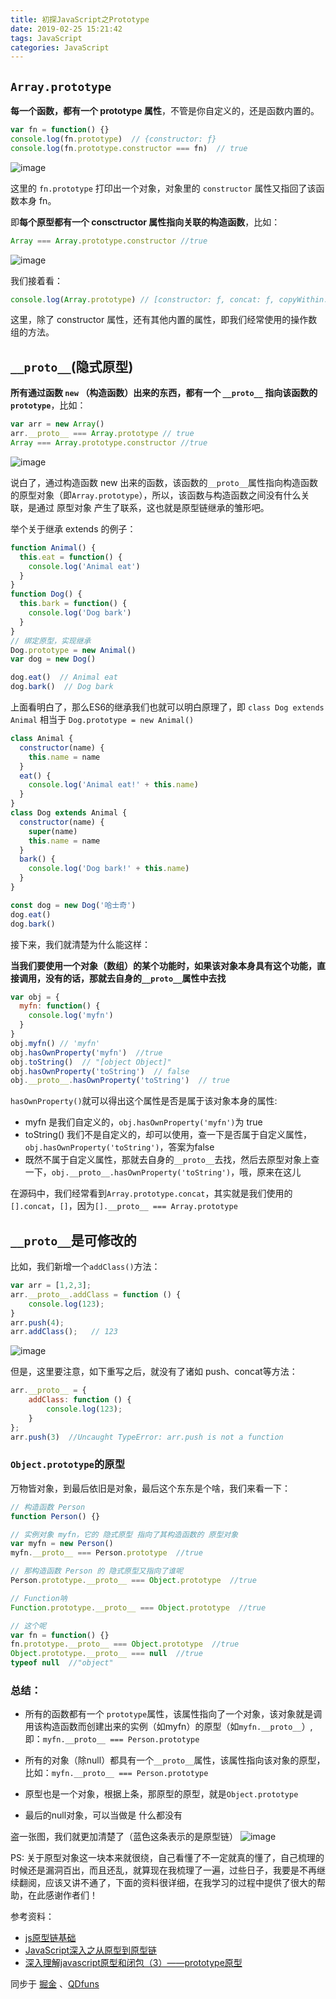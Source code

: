 ```yaml
---
title: 初探JavaScript之Prototype
date: 2019-02-25 15:21:42
tags: JavaScript
categories: JavaScript
---
```


## `Array.prototype`

**每一个函数，都有一个 prototype 属性**，不管是你自定义的，还是函数内置的。

```javascript
var fn = function() {}
console.log(fn.prototype)  // {constructor: ƒ}
console.log(fn.prototype.constructor === fn)  // true
```
<!--more-->
![image](https://user-gold-cdn.xitu.io/2019/2/25/169237e0c93f8c42?w=410&h=206&f=png&s=18863)

这里的 `fn.prototype` 打印出一个对象，对象里的 `constructor` 属性又指回了该函数本身 fn。

即**每个原型都有一个 consctructor 属性指向关联的构造函数**，比如：

```javascript
Array === Array.prototype.constructor //true
```
![image](https://user-gold-cdn.xitu.io/2019/2/25/169237e0c9502534?w=417&h=258&f=png&s=25521)

我们接着看：

```javascript
console.log(Array.prototype) // [constructor: ƒ, concat: ƒ, copyWithin: ƒ, fill: ƒ, find: ƒ, …]
```

这里，除了 constructor 属性，还有其他内置的属性，即我们经常使用的操作数组的方法。

## `__proto__`(隐式原型)

**所有通过函数 `new` （构造函数）出来的东西，都有一个 `__proto__` 指向该函数的 `prototype`**，比如：

```javascript
var arr = new Array()
arr.__proto__ === Array.prototype // true
Array === Array.prototype.constructor //true
```
![image](https://user-gold-cdn.xitu.io/2019/2/25/169237e0c9690ff1?w=427&h=333&f=png&s=32313)

说白了，通过构造函数 new 出来的函数，该函数的`__proto__`属性指向构造函数的原型对象（即`Array.prototype`），所以，该函数与构造函数之间没有什么关联，是通过 原型对象 产生了联系，这也就是原型链继承的雏形吧。

举个关于继承 extends 的例子：

```javascript
function Animal() {
  this.eat = function() {
    console.log('Animal eat')
  }
}
function Dog() {
  this.bark = function() {
    console.log('Dog bark')
  }
}
// 绑定原型，实现继承
Dog.prototype = new Animal()
var dog = new Dog()

dog.eat()  // Animal eat
dog.bark()  // Dog bark
```

上面看明白了，那么ES6的继承我们也就可以明白原理了，即 `class Dog extends Animal` 相当于 `Dog.prototype = new Animal()`

```javascript
class Animal {
  constructor(name) {
    this.name = name
  }
  eat() {
    console.log('Animal eat!' + this.name)
  }
}
class Dog extends Animal {
  constructor(name) {
    super(name) 
    this.name = name
  }
  bark() {  
    console.log('Dog bark!' + this.name)
  }
}

const dog = new Dog('哈士奇')
dog.eat()
dog.bark()
```

接下来，我们就清楚为什么能这样：

**当我们要使用一个对象（数组）的某个功能时，如果该对象本身具有这个功能，直接调用，没有的话，那就去自身的`__proto__`属性中去找**

```javascript
var obj = {
  myfn: function() {
    console.log('myfn')
  }
}
obj.myfn() // 'myfn'
obj.hasOwnProperty('myfn')  //true
obj.toString()  // "[object Object]"
obj.hasOwnProperty('toString')  // false
obj.__proto__.hasOwnProperty('toString')  // true
```

`hasOwnProperty()`就可以得出这个属性是否是属于该对象本身的属性:
* myfn 是我们自定义的，`obj.hasOwnProperty('myfn')`为 true
* toString() 我们不是自定义的，却可以使用，查一下是否属于自定义属性，`obj.hasOwnProperty('toString')`，答案为false
* 既然不属于自定义属性，那就去自身的`__proto__`去找，然后去原型对象上查一下，`obj.__proto__.hasOwnProperty('toString')`，哦，原来在这儿

在源码中，我们经常看到`Array.prototype.concat`，其实就是我们使用的`[].concat`，`[]`，因为`[].__proto__ === Array.prototype`

## `__proto__`是可修改的

比如，我们新增一个`addClass()`方法：
```javascript
var arr = [1,2,3];
arr.__proto__.addClass = function () {
    console.log(123);
}
arr.push(4);
arr.addClass();   // 123
```
![image](https://user-gold-cdn.xitu.io/2019/2/25/169237e0c9bd1a05?w=542&h=407&f=png&s=46941)

但是，这里要注意，如下重写之后，就没有了诸如 push、concat等方法：

```javascript
arr.__proto__ = {
    addClass: function () {
        console.log(123);
    }
};
arr.push(3)  //Uncaught TypeError: arr.push is not a function
```

### `Object.prototype`的原型

万物皆对象，到最后依旧是对象，最后这个东东是个啥，我们来看一下：
```javascript
// 构造函数 Person
function Person() {}

// 实例对象 myfn，它的 隐式原型 指向了其构造函数的 原型对象
var myfn = new Person()
myfn.__proto__ === Person.prototype  //true

// 那构造函数 Person 的 隐式原型又指向了谁呢
Person.prototype.__proto__ === Object.prototype  //true

// Function呐
Function.prototype.__proto__ === Object.prototype  //true

// 这个呢
var fn = function() {}
fn.prototype.__proto__ === Object.prototype  //true
Object.prototype.__proto__ === null  //true
typeof null  //"object"
```
### 总结：
* 所有的函数都有一个 `prototype`属性，该属性指向了一个对象，该对象就是调用该构造函数而创建出来的实例（如myfn）的原型（如`myfn.__proto__`）,即：`myfn.__proto__ === Person.prototype`
  
* 所有的对象（除null）都具有一个`__proto__`属性，该属性指向该对象的原型，比如：`myfn.__proto__ === Person.prototype`

* 原型也是一个对象，根据上条，那原型的原型，就是`Object.prototype`

* 最后的null对象，可以当做是 什么都没有
  
盗一张图，我们就更加清楚了（蓝色这条表示的是原型链）
![image](https://user-gold-cdn.xitu.io/2019/2/25/169237e0c9a3b9c5?w=590&h=525&f=png&s=40652)

PS: 关于原型对象这一块本来就很绕，自己看懂了不一定就真的懂了，自己梳理的时候还是漏洞百出，而且还乱，就算现在我梳理了一遍，过些日子，我要是不再继续翻阅，应该又讲不通了，下面的资料很详细，在我学习的过程中提供了很大的帮助，在此感谢作者们！

参考资料：
* [js原型链基础](https://www.kancloud.cn/wangfupeng/zepto-design-srouce/173684)
* [JavaScript深入之从原型到原型链 ](https://github.com/mqyqingfeng/Blog/issues/2)
* [深入理解javascript原型和闭包（3）——prototype原型](https://www.cnblogs.com/wangfupeng1988/p/3978131.html)

同步于 [掘金](https://juejin.im/post/5c73950651882562276c4bb2) 、[QDfuns](https://www.qdfuns.com/article.php?mod=view&id=27061d05c8bcf1e650ddddc75ad9c127&uid=32286)

